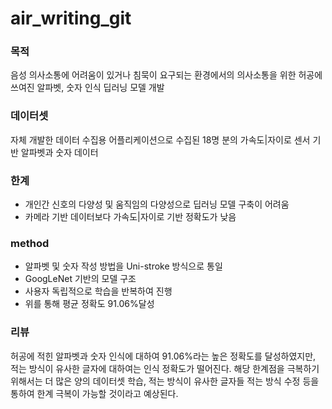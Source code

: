 # air_writing_git
### 목적

음성 의사소통에 어려움이 있거나 침묵이 요구되는 환경에서의 의사소통을 위한 허공에 쓰여진 알파벳, 숫자 인식 딥러닝 모델 개발

### 데이터셋

자체 개발한 데이터 수집용 어플리케이션으로 수집된 18명 분의 가속도|자이로 센서 기반 알파벳과 숫자 데이터

### 한계

- 개인간 신호의 다양성 및 움직임의 다양성으로 딥러닝 모델 구축이 어려움
- 카메라 기반 데이터보다 가속도|자이로 기반 정확도가 낮음

### method

- 알파벳 및 숫자 작성 방법을 Uni-stroke 방식으로 통일
- GoogLeNet 기반의 모델 구조
- 사용자 독립적으로 학습을 반복하여 진행
- 위를 통해 평균 정확도 91.06%달성

### 리뷰

허공에 적힌 알파벳과 숫자 인식에 대하여 91.06%라는 높은 정확도를 달성하였지만, 적는 방식이 유사한 글자에 대하여는 인식 정확도가 떨어진다. 해당 한계점을 극복하기 위해서는 더 많은 양의 데이터셋 학습, 적는 방식이 유사한 글자들 적는 방식 수정 등을 통하여 한계 극복이 가능할 것이라고 예상된다.
